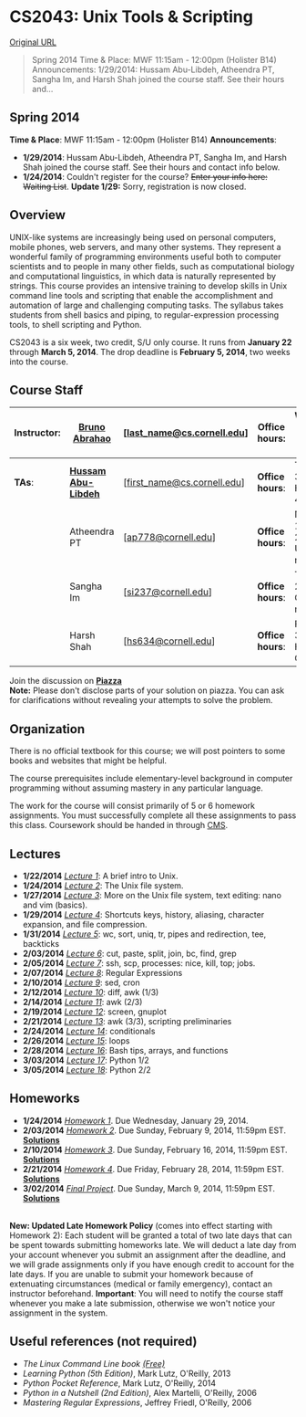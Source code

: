 # CS2043: Unix Tools & Scripting

[Original URL](http://www.cs.cornell.edu/courses/CS2043/2014sp/)

> Spring 2014 Time & Place: MWF 11:15am - 12:00pm (Holister B14) Announcements: 1/29/2014: Hussam Abu-Libdeh, Atheendra PT, Sangha Im, and Harsh Shah joined the course staff. See their hours and...

## Spring 2014

**Time & Place**: MWF 11:15am - 12:00pm (Holister B14) **Announcements**:

- **1/29/2014**: Hussam Abu-Libdeh, Atheendra PT, Sangha Im, and Harsh Shah joined the course staff. See their hours and contact info below.
- **1/24/2014**: Couldn't register for the course? ~~Enter your info here: Waiting List~~. **Update 1/29:** Sorry, registration is now closed.

## Overview

UNIX-like systems are increasingly being used on personal computers, mobile phones, web servers, and many other systems. They represent a wonderful family of programming environments useful both to computer scientists and to people in many other fields, such as computational biology and computational linguistics, in which data is naturally represented by strings. This course provides an intensive training to develop skills in Unix command line tools and scripting that enable the accomplishment and automation of large and challenging computing tasks. The syllabus takes students from shell basics and piping, to regular-expression processing tools, to shell scripting and Python.

CS2043 is a six week, two credit, S/U only course. It runs from **January 22** through **March 5, 2014**. The drop deadline is **February 5, 2014**, two weeks into the course.

## Course Staff

**Instructor**: | **[Bruno Abrahao](http://www.cs.cornell.edu/~abrahao)** | [last_name@cs.cornell.edu]  | **Office hours**: | Wednesday 3-4pm, Gates Hall, room G21
--------------- | ------------------------------------------------------- | --------------------------- | ----------------- | ----------------------------------------
**TAs**:        | **[Hussam Abu-Libdeh](http://0xff.co/)**                | [first_name@cs.cornell.edu] | **Office hours**: | Tuesday 2-3pm, Gates Hall, room 440
                | Atheendra PT                                            | [ap778@cornell.edu]         | **Office hours**: | Monday 1:30-2:30pm, Upson Hall, room 360
                | Sangha Im                                               | [si237@cornell.edu]         | **Office hours**: | Thursday 2-3pm, Gates Hall, room G17
                | Harsh Shah                                              | [hs634@cornell.edu]         | **Office hours**: | Friday 2-3pm, Gates Hall, room G11

Join the discussion on **[Piazza](http://www.piazza.com/cornell/spring2014/cs2043)** **<br>
Note:** Please don't disclose parts of your solution on piazza. You can ask for clarifications without revealing your attempts to solve the problem.

## Organization

There is no official textbook for this course; we will post pointers to some books and websites that might be helpful.

The course prerequisites include elementary-level background in computer programming without assuming mastery in any particular language.

The work for the course will consist primarily of 5 or 6 homework assignments. You must successfully complete all these assignments to pass this class. Coursework should be handed in through [CMS](https://cms.csuglab.cornell.edu/web/auth/?action=loginview).

## Lectures

- **1/22/2014** _[Lecture 1](http://www.cs.cornell.edu/courses/CS2043/2014sp/lectures/lecture01.pdf)_: A brief intro to Unix.
- **1/24/2014** _[Lecture 2](http://www.cs.cornell.edu/courses/CS2043/2014sp/lectures/lecture02.pdf)_: The Unix file system.
- **1/27/2014** _[Lecture 3](http://www.cs.cornell.edu/courses/CS2043/2014sp/lectures/lecture03.pdf)_: More on the Unix file system, text editing: nano and vim (basics).
- **1/29/2014** _[Lecture 4](http://www.cs.cornell.edu/courses/CS2043/2014sp/lectures/lecture04.pdf)_: Shortcuts keys, history, aliasing, character expansion, and file compression.
- **1/31/2014** _[Lecture 5](http://www.cs.cornell.edu/courses/CS2043/2014sp/lectures/lecture05.pdf)_: wc, sort, uniq, tr, pipes and redirection, tee, backticks
- **2/03/2014** _[Lecture 6](http://www.cs.cornell.edu/courses/CS2043/2014sp/lectures/lecture06.pdf)_: cut, paste, split, join, bc, find, grep
- **2/05/2014** _[Lecture 7](http://www.cs.cornell.edu/courses/CS2043/2014sp/lectures/lecture07.pdf)_: ssh, scp, processes: nice, kill, top; jobs.
- **2/07/2014** _[Lecture 8](http://www.cs.cornell.edu/courses/CS2043/2014sp/lectures/lecture08.pdf)_: Regular Expressions
- **2/10/2014** _[Lecture 9](http://www.cs.cornell.edu/courses/CS2043/2014sp/lectures/lecture09.pdf)_: sed, cron
- **2/12/2014** _[Lecture 10](http://www.cs.cornell.edu/courses/CS2043/2014sp/lectures/lecture10.pdf)_: diff, awk (1/3)
- **2/14/2014** _[Lecture 11](http://www.cs.cornell.edu/courses/CS2043/2014sp/lectures/lecture11.pdf)_: awk (2/3)
- **2/19/2014** _[Lecture 12](http://www.cs.cornell.edu/courses/CS2043/2014sp/lectures/lecture12.pdf)_: screen, gnuplot
- **2/21/2014** _[Lecture 13](http://www.cs.cornell.edu/courses/CS2043/2014sp/lectures/lecture13.pdf)_: awk (3/3), scripting preliminaries
- **2/24/2014** _[Lecture 14](http://www.cs.cornell.edu/courses/CS2043/2014sp/lectures/lecture14.pdf)_: conditionals
- **2/26/2014** _[Lecture 15](http://www.cs.cornell.edu/courses/CS2043/2014sp/lectures/lecture15.pdf)_: loops
- **2/28/2014** _[Lecture 16](http://www.cs.cornell.edu/courses/CS2043/2014sp/lectures/lecture16.pdf)_: Bash tips, arrays, and functions
- **3/03/2014** _[Lecture 17](http://www.cs.cornell.edu/courses/CS2043/2014sp/lectures/lecture17.pdf)_: Python 1/2
- **3/05/2014** _[Lecture 18](http://www.cs.cornell.edu/courses/CS2043/2014sp/lectures/lecture18.pdf)_: Python 2/2

## Homeworks

- **1/24/2014** _[Homework 1](http://www.cs.cornell.edu/courses/CS2043/2014sp/assignments/hw1.pdf)_. Due Wednesday, January 29, 2014.
- **2/03/2014** _[Homework 2](https://cms.csuglab.cornell.edu/web/auth/?action=download&downloadtype=1&id=39)_. Due Sunday, February 9, 2014, 11:59pm EST. [**Solutions**](https://cms.csuglab.cornell.edu/web/auth/?action=download&downloadtype=0&id=11)
- **2/10/2014** _[Homework 3](https://cms.csuglab.cornell.edu/web/auth/?action=download&downloadtype=1&id=64)_. Due Sunday, February 16, 2014, 11:59pm EST. [**Solutions**](http://www.cs.cornell.edu/courses/CS2043/2014sp/assignments/hw3_solution.pdf)
- **2/21/2014** _[Homework 4](https://cms.csuglab.cornell.edu/web/auth/?action=download&downloadtype=1&id=89)_. Due Friday, February 28, 2014, 11:59pm EST. [**Solutions**](http://www.cs.cornell.edu/courses/CS2043/2014sp/hw4-solutions.html)
- **3/02/2014** _[Final Project](https://cms.csuglab.cornell.edu/web/auth/?action=download&downloadtype=1&id=115)_. Due Sunday, March 9, 2014, 11:59pm EST. [**Solutions**](http://www.cs.cornell.edu/courses/CS2043/2014sp/final_project_solutions.html)

**<br>
New: Updated Late Homework Policy** (comes into effect starting with Homework 2): Each student will be granted a total of two late days that can be spent towards submitting homeworks late. We will deduct a late day from your account whenever you submit an assignment after the deadline, and we will grade assignments only if you have enough credit to account for the late days. If you are unable to submit your homework because of extenuating circumstances (medical or family emergency), contact an instructor beforehand. **Important**: You will need to notify the course staff whenever you make a late submission, otherwise we won't notice your assignment in the system.

## Useful references (not required)

- _The Linux Command Line book [(Free)](http://linuxcommand.org/tlcl.php)_
- _Learning Python (5th Edition)_, Mark Lutz, O'Reilly, 2013
- _Python Pocket Reference_, Mark Lutz, O'Reilly, 2014
- _Python in a Nutshell (2nd Edition)_, Alex Martelli, O'Reilly, 2006
- _Mastering Regular Expressions_, Jeffrey Friedl, O'Reilly, 2006
